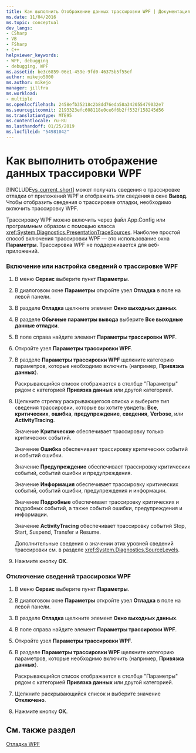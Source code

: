 ```yaml
---
title: Как выполнить Отображение данных трассировки WPF | Документация Майкрософт
ms.date: 11/04/2016
ms.topic: conceptual
dev_langs:
- CSharp
- VB
- FSharp
- C++
helpviewer_keywords:
- WPF, debugging
- debugging, WPF
ms.assetid: be3c6859-06e1-459e-9fd0-46375b5f55ef
author: mikejo5000
ms.author: mikejo
manager: jillfra
ms.workload:
- multiple
ms.openlocfilehash: 2458efb35218c2b8dd76eda58a342055479032e7
ms.sourcegitcommit: 2193323efc608118e0ce6f6b2ff532f158245d56
ms.translationtype: MTE95
ms.contentlocale: ru-RU
ms.lasthandoff: 01/25/2019
ms.locfileid: "54981042"
---
```

# <a name="how-to-display-wpf-trace-information"></a>Как выполнить отображение данных трассировки WPF
[!INCLUDE[vs_current_short](../code-quality/includes/vs_current_short_md.md)] может получать сведения о трассировке отладки от приложений WPF и отображать эти сведения в окне **Вывод**. Чтобы отобразить сведения о трассировке отладки, необходимо включить трассировку WPF.  
  
 Трассировку WPF можно включить через файл App.Config или программным образом с помощью класса <xref:System.Diagnostics.PresentationTraceSources>. Наиболее простой способ включения трассировки WPF — это использование окна **Параметры**. Трассировка WPF не поддерживается для веб-приложений.  
  
### <a name="to-enable-or-customize-wpf-trace-information"></a>Включение или настройка сведений о трассировке WPF  
  
1.  В меню **Сервис** выберите пункт **Параметры**.  
  
2.  В диалоговом окне **Параметры** откройте узел **Отладка** в поле на левой панели.  
  
3.  В разделе **Отладка** щелкните элемент **Окно выходных данных**.  
  
4.  В разделе **Обычные параметры вывода** выберите **Все выходные данные отладки**.  
  
5.  В поле справа найдите элемент **Параметры трассировки WPF**.  
  
6.  Откройте узел **Параметры трассировки WPF**.  
  
7.  В разделе **Параметры трассировки WPF** щелкните категорию параметров, которые необходимо включить (например, **Привязка данных**).  
  
     Раскрывающийся список отображается в столбце "Параметры" рядом с категорией **Привязка данных** или другой категорией.  
  
8.  Щелкните стрелку раскрывающегося списка и выберите тип сведения трассировки, которые вы хотите увидеть: **Все**, **критических**, **ошибка**, **предупреждение**, **сведения**, **Verbose**, или **ActivityTracing**.  
  
     Значение **Критические** обеспечивает трассировку только критических событий.  
  
     Значение **Ошибка** обеспечивает трассировку критических событий и событий ошибки.  
  
     Значение **Предупреждение** обеспечивает трассировку критических событий, событий ошибки и предупреждения.  
  
     Значение **Информация** обеспечивает трассировку критических событий, событий ошибки, предупреждения и информации.  
  
     Значение **Подробные** обеспечивает трассировку критических и подробных событий, а также событий ошибки, предупреждения и информации.  
  
     Значение **ActivityTracing** обеспечивает трассировку событий Stop, Start, Suspend, Transfer и Resume.  
  
     Дополнительные сведения о значении этих уровней сведений трассировки см. в разделе <xref:System.Diagnostics.SourceLevels>.  
  
9. Нажмите кнопку **ОК**.  
  
### <a name="to-disable-wpf-trace-information"></a>Отключение сведений трассировки WPF  
  
1.  В меню **Сервис** выберите пункт **Параметры**.  
  
2.  В диалоговом окне **Параметры** откройте узел **Отладка** в поле на левой панели.  
  
3.  В разделе **Отладка** щелкните элемент **Окно выходных данных**.  
  
4.  В поле справа найдите элемент **Параметры трассировки WPF**.  
  
5.  Откройте узел **Параметры трассировки WPF**.  
  
6.  В разделе **Параметры трассировки WPF** щелкните категорию параметров, которые необходимо включить (например, **Привязка данных**).  
  
     Раскрывающийся список отображается в столбце "Параметры" рядом с категорией **Привязка данных** или другой категорией.  
  
7.  Щелкните раскрывающийся список и выберите значение **Отключено**.  
  
8.  Нажмите кнопку **ОК**.  
  
## <a name="see-also"></a>См. также раздел  
 [Отладка WPF](../debugger/debugging-wpf.md)